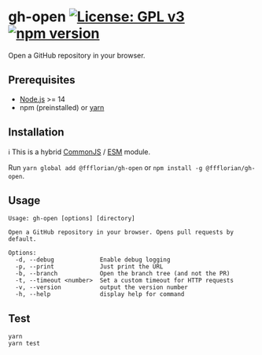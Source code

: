 # gh-open [![License: GPL v3](https://img.shields.io/badge/License-GPLv3-blue.svg)](https://www.gnu.org/licenses/gpl-3.0) [![npm version](https://img.shields.io/npm/v/@ffflorian/gh-open.svg?style=flat)](https://www.npmjs.com/package/@ffflorian/gh-open)

Open a GitHub repository in your browser.

## Prerequisites

- [Node.js](https://nodejs.org) >= 14
- npm (preinstalled) or [yarn](https://classic.yarnpkg.com)

## Installation

ℹ️ This is a hybrid [CommonJS](https://nodejs.org/docs/latest/api/modules.html#modules-commonjs-modules) / [ESM](https://nodejs.org/api/esm.html#introduction) module.

Run `yarn global add @ffflorian/gh-open` or `npm install -g @ffflorian/gh-open`.

## Usage

```
Usage: gh-open [options] [directory]

Open a GitHub repository in your browser. Opens pull requests by default.

Options:
  -d, --debug             Enable debug logging
  -p, --print             Just print the URL
  -b, --branch            Open the branch tree (and not the PR)
  -t, --timeout <number>  Set a custom timeout for HTTP requests
  -v, --version           output the version number
  -h, --help              display help for command
```

## Test

```
yarn
yarn test
```
